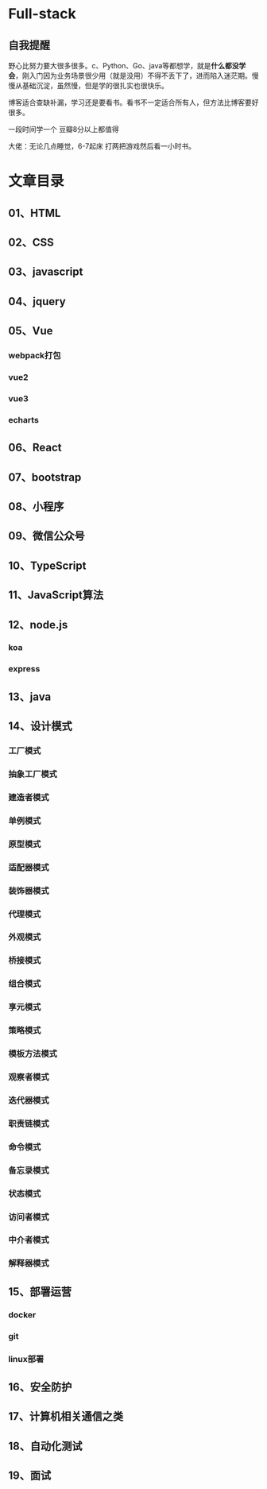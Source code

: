 # Full-stack
## 自我提醒
野心比努力要大很多很多。c、Python、Go、java等都想学，就是**什么都没学会**，刚入门因为业务场景很少用（就是没用）不得不丢下了，进而陷入迷茫期。慢慢从基础沉淀，虽然慢，但是学的很扎实也很快乐。

博客适合查缺补漏，学习还是要看书。看书不一定适合所有人，但方法比博客要好很多。

一段时间学一个  豆瓣8分以上都值得

大佬：无论几点睡觉，6-7起床 打两把游戏然后看一小时书。

# 文章目录



## 01、HTML

## 02、CSS


## 03、javascript

## 04、jquery

## 05、Vue

### webpack打包

### vue2

### vue3

### echarts

## 06、React
## 07、bootstrap


## 08、小程序


## 09、微信公众号
## 10、TypeScript


## 11、JavaScript算法

## 12、node.js

### koa

### express



## 13、java


## 14、设计模式

### 工厂模式

### 抽象工厂模式

### 建造者模式

### 单例模式

### 原型模式

### 适配器模式

### 装饰器模式

### 代理模式

### 外观模式

### 桥接模式

### 组合模式


### 享元模式


### 策略模式


### 模板方法模式


### 观察者模式


### 迭代器模式


### 职责链模式


### 命令模式

### 备忘录模式


### 状态模式


### 访问者模式


### 中介者模式


### 解释器模式

## 15、部署运营

### docker

### git

### linux部署

## 16、安全防护

## 17、计算机相关通信之类

## 18、自动化测试

## 19、面试
